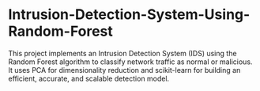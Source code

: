 # Intrusion-Detection-System-Using-Random-Forest
This project implements an Intrusion Detection System (IDS) using the Random Forest algorithm to classify network traffic as normal or malicious. It uses PCA for dimensionality reduction and scikit-learn for building an efficient, accurate, and scalable detection model.
